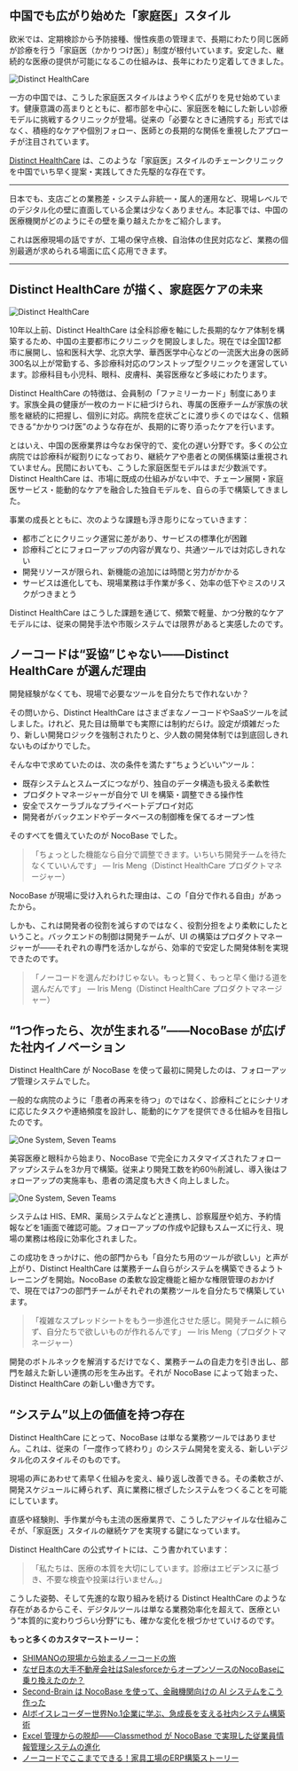 ## 中国でも広がり始めた「家庭医」スタイル

欧米では、定期検診から予防接種、慢性疾患の管理まで、長期にわたり同じ医師が診療を行う「家庭医（かかりつけ医）」制度が根付いています。安定した、継続的な医療の提供が可能になるこの仕組みは、長年にわたり定着してきました。

![Distinct HealthCare](https://static-docs.nocobase.com/1-uyqk05.PNG)

一方の中国では、こうした家庭医スタイルはようやく広がりを見せ始めています。健康意識の高まりとともに、都市部を中心に、家庭医を軸にした新しい診療モデルに挑戦するクリニックが登場。従来の「必要なときに通院する」形式ではなく、積極的なケアや個別フォロー、医師との長期的な関係を重視したアプローチが注目されています。

[Distinct HealthCare](http://www.distinctclinic.com/) は、このような「家庭医」スタイルのチェーンクリニックを中国でいち早く提案・実践してきた先駆的な存在です。

---

日本でも、支店ごとの業務差・システム非統一・属人的運用など、現場レベルでのデジタル化の壁に直面している企業は少なくありません。本記事では、中国の医療機関がどのようにその壁を乗り越えたかをご紹介します。

これは医療現場の話ですが、工場の保守点検、自治体の住民対応など、業務の個別最適が求められる場面に広く応用できます。

---

## Distinct HealthCare が描く、家庭医ケアの未来

![Distinct HealthCare](https://static-docs.nocobase.com/2-yuda5b.PNG)

10年以上前、Distinct HealthCare は全科診療を軸にした長期的なケア体制を構築するため、中国の主要都市にクリニックを開設しました。現在では全国12都市に展開し、協和医科大学、北京大学、華西医学中心などの一流医大出身の医師300名以上が常勤する、多診療科対応のワンストップ型クリニックを運営しています。診療科目も小児科、眼科、皮膚科、美容医療など多岐にわたります。

Distinct HealthCare の特徴は、会員制の「ファミリーカード」制度にあります。家族全員の健康が一枚のカードに紐づけられ、専属の医療チームが家族の状態を継続的に把握し、個別に対応。病院を症状ごとに渡り歩くのではなく、信頼できる“かかりつけ医”のような存在が、長期的に寄り添ったケアを行います。

とはいえ、中国の医療業界は今なお保守的で、変化の遅い分野です。多くの公立病院では診療科が縦割りになっており、継続ケアや患者との関係構築は重視されていません。民間においても、こうした家庭医型モデルはまだ少数派です。Distinct HealthCare は、市場に既成の仕組みがない中で、チェーン展開・家庭医サービス・能動的なケアを融合した独自モデルを、自らの手で構築してきました。

事業の成長とともに、次のような課題も浮き彫りになっていきます：

* 都市ごとにクリニック運営に差があり、サービスの標準化が困難
* 診療科ごとにフォローアップの内容が異なり、共通ツールでは対応しきれない
* 開発リソースが限られ、新機能の追加には時間と労力がかかる
* サービスは進化しても、現場業務は手作業が多く、効率の低下やミスのリスクがつきまとう

Distinct HealthCare はこうした課題を通じて、頻繁で軽量、かつ分散的なケアモデルには、従来の開発手法や市販システムでは限界があると実感したのです。

## ノーコードは“妥協”じゃない――Distinct HealthCare が選んだ理由

開発経験がなくても、現場で必要なツールを自分たちで作れないか？

その問いから、Distinct HealthCare はさまざまなノーコードやSaaSツールを試しました。けれど、見た目は簡単でも実際には制約だらけ。設定が煩雑だったり、新しい開発ロジックを強制されたりと、少人数の開発体制では到底回しきれないものばかりでした。

そんな中で求めていたのは、次の条件を満たす“ちょうどいい”ツール：

* 既存システムとスムーズにつながり、独自のデータ構造も扱える柔軟性
* プロダクトマネージャーが自分で UI を構築・調整できる操作性
* 安全でスケーラブルなプライベートデプロイ対応
* 開発者がバックエンドやデータベースの制御権を保てるオープン性

そのすべてを備えていたのが NocoBase でした。

> 「ちょっとした機能なら自分で調整できます。いちいち開発チームを待たなくていいんです」  — Iris Meng（Distinct HealthCare プロダクトマネージャー）

NocoBase が現場に受け入れられた理由は、この「自分で作れる自由」があったから。

しかも、これは開発者の役割を減らすのではなく、役割分担をより柔軟にしたということ。バックエンドの制御は開発チームが、UI の構築はプロダクトマネージャーが――それぞれの専門を活かしながら、効率的で安定した開発体制を実現できたのです。

> 「ノーコードを選んだわけじゃない。もっと賢く、もっと早く働ける道を選んだんです」  — Iris Meng（Distinct HealthCare プロダクトマネージャー）

## “1つ作ったら、次が生まれる”——NocoBase が広げた社内イノベーション

Distinct HealthCare が NocoBase を使って最初に開発したのは、フォローアップ管理システムでした。

一般的な病院のように「患者の再来を待つ」のではなく、診療科ごとにシナリオに応じたタスクや連絡頻度を設計し、能動的にケアを提供できる仕組みを目指したのです。

![One System, Seven Teams](https://static-docs.nocobase.com/3-taaj2t.png)

美容医療と眼科から始まり、NocoBase で完全にカスタマイズされたフォローアップシステムを3か月で構築。従来より開発工数を約60％削減し、導入後はフォローアップの実施率も、患者の満足度も大きく向上しました。

![One System, Seven Teams](https://static-docs.nocobase.com/4-asmcar.png)

システムは HIS、EMR、薬局システムなどと連携し、診察履歴や処方、予約情報などを1画面で確認可能。フォローアップの作成や記録もスムーズに行え、現場の業務は格段に効率化されました。

この成功をきっかけに、他の部門からも「自分たち用のツールが欲しい」と声が上がり、Distinct HealthCare は業務チーム自らがシステムを構築できるようトレーニングを開始。NocoBase の柔軟な設定機能と細かな権限管理のおかげで、現在では7つの部門チームがそれぞれの業務ツールを自分たちで構築しています。

> 「複雑なスプレッドシートをもう一歩進化させた感じ。開発チームに頼らず、自分たちで欲しいものが作れるんです」  — Iris Meng（プロダクトマネージャー）

開発のボトルネックを解消するだけでなく、業務チームの自走力を引き出し、部門を越えた新しい連携の形を生み出す。それが NocoBase によって始まった、Distinct HealthCare の新しい働き方です。

## “システム”以上の価値を持つ存在

Distinct HealthCare にとって、NocoBase は単なる業務ツールではありません。これは、従来の「一度作って終わり」のシステム開発を変える、新しいデジタル化のスタイルそのものです。

現場の声にあわせて素早く仕組みを変え、繰り返し改善できる。その柔軟さが、開発スケジュールに縛られず、真に業務に根ざしたシステムをつくることを可能にしています。

直感や経験則、手作業が今も主流の医療業界で、こうしたアジャイルな仕組みこそが、「家庭医」スタイルの継続ケアを実現する鍵になっています。

Distinct HealthCare の公式サイトには、こう書かれています：

> 「私たちは、医療の本質を大切にしています。診療はエビデンスに基づき、不要な検査や投薬は行いません。」

こうした姿勢、そして先進的な取り組みを続ける Distinct HealthCare のような存在があるからこそ、デジタルツールは単なる業務効率化を超えて、医療という“本質的に変わりづらい分野”にも、確かな変化を根づかせていけるのです。

**もっと多くのカスタマーストーリー：**

* [SHIMANOの現場から始まるノーコードの旅](https://www.nocobase.com/ja/blog/shimano)
* [なぜ日本の大手不動産会社はSalesforceからオープンソースのNocoBaseに乗り換えたのか？](https://www.nocobase.com/ja/blog/century-21)
* [Second-Brain は NocoBase を使って、金融機関向けの AI システムをこう作った](https://www.nocobase.com/ja/blog/second-brain)
* [AIボイスレコーダー世界No.1企業に学ぶ、急成長を支える社内システム構築術](https://www.nocobase.com/ja/blog/plaud)
* [Excel 管理からの脱却――Classmethod が NocoBase で実現した従業員情報管理システムの進化](https://www.nocobase.com/ja/blog/classmethod)
* [ノーコードでここまでできる！家具工場のERP構築ストーリー](https://www.nocobase.com/ja/blog/olmon)
